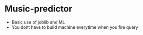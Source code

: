# Music-predictor

- Basic use of joblib and ML
- You dont have to build machine everytime when you fire query
